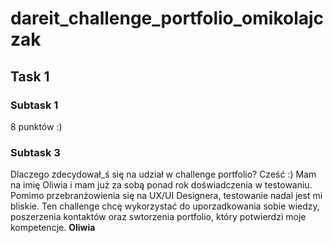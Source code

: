 # dareit_challenge_portfolio_omikolajczak
## Task 1
### Subtask 1
8 punktów :) 
### Subtask 3
Dlaczego zdecydował_ś się na udział w challenge portfolio?
Cześć :) Mam na imię Oliwia i mam już za sobą ponad rok doświadczenia w testowaniu. Pomimo przebranżowienia się na UX/UI Designera, testowanie nadal jest mi bliskie. Ten challenge chcę wykorzystać do uporzadkowania sobie wiedzy, poszerzenia kontaktów oraz swtorzenia portfolio, który potwierdzi moje kompetencje. 
**Oliwia**
